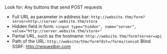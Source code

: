 Look for:
Any buttons that send POST requests
- Full URL as parameter in address bar: `http://website.thm/form?server=http://server.website.thm/store`
- Hidden field in form: `<input type="hidden", name="server", value="http://server.website.thm/store>"`
- Partial URL, such as the hostname: `http://website.thm/form?server=api` 
- Path of the URL: `http://website/thm/form?dst=/forms/concat`
Blind SSRF: http://requestbin.com